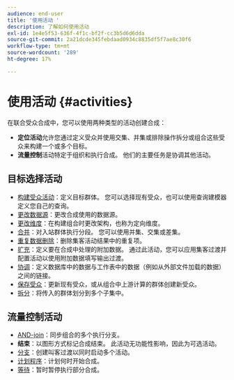 ```yaml
---
audience: end-user
title: '使用活动 '
description: 了解如何使用活动
exl-id: 1e4e5f53-636f-4f1c-bf2f-cc3b5d6d6dda
source-git-commit: 2a21dcde345febdaad0934c8835df5f7ae8c30f6
workflow-type: tm+mt
source-wordcount: '289'
ht-degree: 17%

---
```


# 使用活动  {#activities}

在联合受众合成中，您可以使用两种类型的活动创建合成：

* **定位活动**&#x200B;允许您通过定义受众并使用交集、并集或排除操作拆分或组合这些受众来构建一个或多个目标。
* **流量控制**&#x200B;活动特定于组织和执行合成。 他们的主要任务是协调其他活动。

## 目标选择活动

* [构建受众活动](build-audience.md)：定义目标群体。 您可以选择现有受众，也可以使用查询建模器定义您自己的查询。
* [更改数据源](./change-data-source.md)：更改合成使用的数据源。
* [更改维度](change-dimension.md)：在构建组合时更改架构，也称为定向维度。
* [合并](combine.md)：对入站群体执行分段。 您可以使用并集、交集或差集。
* [重复数据删除](deduplication.md)：删除集客活动结果中的重复项。
* [扩充](enrichment.md)：定义要在合成中处理的附加数据。 通过此活动，您可以应用集客过渡并配置活动以使用附加数据填写输出过渡。
* [协调](reconciliation.md)：定义数据库中的数据与工作表中的数据（例如从外部文件加载的数据）之间的链接。
* [保存受众](save-audience.md)：更新现有受众，或从组合中上游计算的群体创建新受众。
* [拆分](split.md)：将传入的群体划分到多个子集中。

## 流量控制活动

* [AND-join](and-join.md)：同步组合的多个执行分支。
* **结束**：以图形方式标记合成结束。 此活动无功能性影响，因此为可选活动。
* [分支](fork.md)：创建叫客过渡以同时启动多个活动。
* [计划程序](scheduler.md)：计划何时开始合成。
* [等待](wait.md)：暂时暂停执行部分合成。
